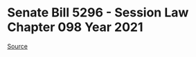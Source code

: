 # Senate Bill 5296 - Session Law Chapter 098 Year 2021

[Source](http://lawfilesext.leg.wa.gov/biennium/2021-22/Xml/Bills/Session%20Laws/Senate/5296.SL.xml)